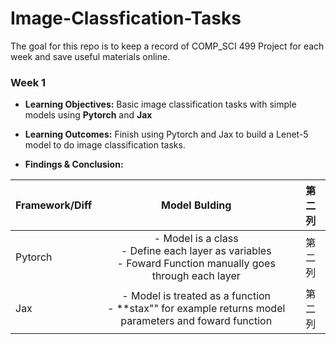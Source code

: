 # Image-Classfication-Tasks

The goal for this repo is to keep a record of COMP_SCI 499 Project for each week and save useful materials online.


### **Week 1**
- **Learning Objectives:** Basic image classification tasks with simple models using **Pytorch** and **Jax**
- **Learning Outcomes:** Finish using Pytorch and Jax to build a Lenet-5 model to do image classification tasks.

- **Findings & Conclusion:**

| Framework/Diff     | Model Bulding     | 第二列     |
| ---------- | :-----------:  | :-----------: |
| Pytorch    | - Model is a class <br> - Define each layer as variables  <br> - Foward Function manually goes through each layer   | 第二列     |
| Jax    | - Model is treated as a function <br> - **stax"" for example returns model parameters and foward function     | 第二列     |
